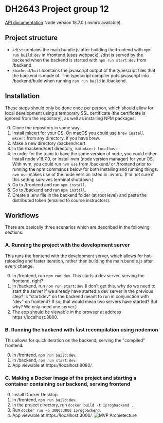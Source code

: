 # DH2643 Project group 12

[API documentation](https://documenter.getpostman.com/view/4793879/2s84DrR2RK)
Node version 18.7.0 (.nvmrc available).

## Project structure

- `/dist` contains the main.bundle.js after building the frontend with `npm run build:dev` in /frontend (uses webpack). /dist is served by the backend when the backend is started with `npm run start:dev` from /backend.
- `/backend/build`contains the javascript output of the typescript files that the backend is made of. The typescript compiler puts javascript into /backend/build when running `npm run build` in /backend.

## Installation

These steps should only be done once per person, which should allow for local development using a temporary SSL certificate (the certificate is ignored from the repository), as well as installing NPM packages.

0. Clone the repository in some way.
1. Install [mkcert](https://github.com/FiloSottile/mkcert) for your OS. On macOS you could use `brew install mkcert` from any directory, if you have brew.
2. Make a new directory /backend/cert.
3. In the /backend/cert directory, run `mkcert localhost`.
4. In order for the team to have the same version of node, you could either install node v18.7.0, or install nvm (node version manager) for your OS. With nvm, you could run `nvm use` from /backend/ or /frontend prior to running the npm commands below for both installing and running things. `nvm use` makes use of the node version listed in .nvmrc. (I'm not sure if this setting survives terminal shutdown.)
5. Go to /frontend and run `npm install`.
6. Go to /backend and run `npm install`.
7. Create a .env file in the backend folder (at root level) and paste the distributed token (emailed to course instructors).

## Workflows

There are basically three scenarios which are described in the following sections.

### A. Running the project with the development server

This runs the frontend with the development server, which allows for hot-reloading and faster iteration, rather than building the main.bundle.js after every change.

0. In /frontend, run `npm run dev`. This starts a dev server, serving the frontend, right?
1. In /backend, run `npm run start:dev` (I don't get this, why do we need to start the server if we already have started a dev server in the previous step? Is "start:dev" on the backend meant to run in conjunction with "dev" on frontend? If so, that would mean two servers have started? But why? We only need one server.)
2. The app should be viewable in the browser at address https://localhost:3000.

### B. Running the backend with fast recompilation using nodemon

This allows for quick iteration on the backend, serving the "compiled" frontend.

0. In /frontend, `npm run build:dev`.
1. In /backend, `npm run start:dev`.
2. App viewable at https://localhost:8080/.

### C. Making a Docker image of the project and starting a container containing our backend, serving frontend

0. Install Docker Desktop.
1. In /frontend, `npm run build:dev`.
2. In the project directory, run `docker build -t iprogbackend .`.
3. Run `docker run -p 3000:3000 iprogbackend`.
4. App viewable at https://localhost:3000/.
![MVP Archietecture](https://github.com/MoodSherzad/DH2643-Advanced-Interaction-Programming/assets/61239524/d11affdc-8304-4642-a94c-01c010eb8bf2)
